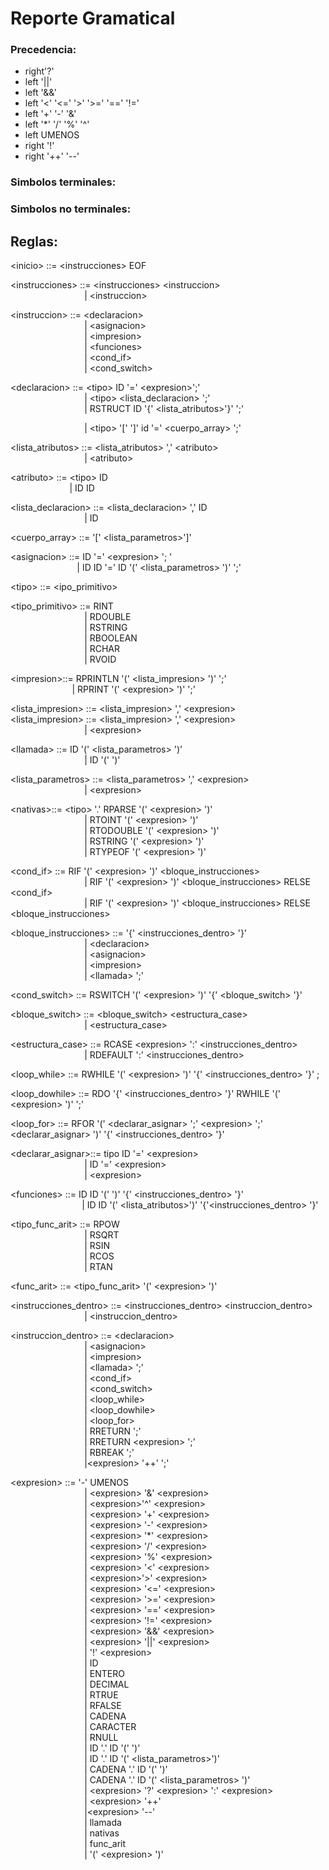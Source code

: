 # Reporte Gramatical  


### Precedencia:  

- right'?'
- left '||' 
- left '&&' 
- left '<' '<=' '>' '>=' '==' '!='
- left '+' '-' '&'
- left '*' '/' '%' '^'
- left UMENOS
- right '!'
- right '++' '--'

### Simbolos terminales: 
### Simbolos no terminales:

## Reglas:   

\<inicio> ::= \<instrucciones> EOF                 

\<instrucciones> ::= \<instrucciones> \<instruccion>  
                              | \<instruccion>


\<instruccion> ::= \<declaracion>  
                              | \<asignacion>  
                              | \<impresion>  
                              | \<funciones>  
                              | \<cond_if>  
                              | \<cond_switch>

\<declaracion> ::= \<tipo> ID '=' \<expresion>';'              
                              | \<tipo> \<lista_declaracion> ';'                
                              | RSTRUCT ID '{' \<lista_atributos>'}' ';'  

                              | \<tipo> '[' ']' id '=' \<cuerpo_array> ';'

\<lista_atributos> ::= \<lista_atributos> ',' \<atributo>  
                              | \<atributo>
                

\<atributo> ::= \<tipo> ID  
                        | ID ID         

\<lista_declaracion> ::= \<lista_declaracion> ',' ID             
                              | ID                                                  

\<cuerpo_array> ::= '[' \<lista_parametros>']'

\<asignacion> ::= ID '=' \<expresion> ';
'  
                           | ID ID '=' ID '(' \<lista_parametros> ')' ';'
           

\<tipo> ::= \<ipo_primitivo>


\<tipo_primitivo> ::=    RINT            
                              |    RDOUBLE         
                              |    RSTRING         
                              |    RBOOLEAN        
                              |    RCHAR           
                              |    RVOID                            

\<impresion>::= RPRINTLN '(' \<lista_impresion> ')' ';'  
                         | RPRINT '(' \<expresion> ')' ';'            

\<lista_impresion> ::= \<lista_impresion> ',' \<expresion>\
\<lista_impresion> ::= \<lista_impresion> ',' \<expresion>\
                              | \<expresion>                                    

\<llamada> ::= ID '(' \<lista_parametros> ')'  
                              | ID '(' ')' 


\<lista_parametros> ::= \<lista_parametros> ',' \<expresion>  
                              | \<expresion>
               

\<nativas>::= \<tipo> '.' RPARSE '(' \<expresion> ')'  
                              | RTOINT '(' \<expresion> ')'  
                              | RTODOUBLE '(' \<expresion> ')'  
                              | RSTRING '(' \<expresion> ')'  
                              | RTYPEOF '(' \<expresion> ')'                  
                 
\<cond_if> ::= RIF '(' \<expresion> ')' \<bloque_instrucciones>                                
                              | RIF '(' \<expresion> ')' \<bloque_instrucciones> RELSE \<cond_if>                  
                              | RIF '(' \<expresion> ')' \<bloque_instrucciones> RELSE \<bloque_instrucciones>     

\<bloque_instrucciones> ::= '{' \<instrucciones_dentro> '}'                                         
                              | \<declaracion>  
                              | \<asignacion>  
                              | \<impresion>  
                              | \<llamada> ';'  
                    

\<cond_switch>     ::= RSWITCH '(' \<expresion> ')' '{' \<bloque_switch> '}'       
                

\<bloque_switch>   ::= \<bloque_switch> \<estructura_case>                                     
                              | \<estructura_case>                                                

\<estructura_case> ::= RCASE \<expresion> ':' \<instrucciones_dentro>          
                              | RDEFAULT ':' \<instrucciones_dentro>                                 

\<loop_while>      ::= RWHILE '(' \<expresion> ')' '{' \<instrucciones_dentro> '}' ;

\<loop_dowhile>    ::= RDO '{' \<instrucciones_dentro> '}' RWHILE '(' \<expresion> ')' ';' 

\<loop_for>        ::= RFOR '(' \<declarar_asignar> ';' \<expresion> ';'  \<declarar_asignar> ')' '{' \<instrucciones_dentro> '}'

\<declarar_asignar>::= tipo ID '=' \<expresion>  
                              | ID '=' \<expresion>  
                              | \<expresion>                

\<funciones>       ::= ID ID '(' ')' '{' \<instrucciones_dentro> '}'   
                             | ID ID '(' \<lista_atributos>')' '{'\<instrucciones_dentro> '}'             


\<tipo_func_arit>       ::= RPOW  
                              | RSQRT  
                              | RSIN  
                              | RCOS  
                              | RTAN              

\<func_arit>          ::= \<tipo_func_arit> '(' \<expresion> ')'

\<instrucciones_dentro> ::= \<instrucciones_dentro> \<instruccion_dentro>  
                              | \<instruccion_dentro>                                           

\<instruccion_dentro>      ::= \<declaracion>  
                              | \<asignacion>                      
                              | \<impresion>                                     
                              | \<llamada> ';'  
                              | \<cond_if>                                       
                              | \<cond_switch>                                   
                              | \<loop_while>  
                              | \<loop_dowhile>  
                              | \<loop_for>  
                              | RRETURN ';'  
                              | RRETURN \<expresion> ';'  
                              | RBREAK ';'  
                              |\<expresion> '++' ';'

                    

\<expresion> ::= '-' <expresion> UMENOS	         
                              | \<expresion> '&' \<expresion>	         
                              | \<expresion>'^' \<expresion>            
                              | \<expresion> '+' \<expresion>              
                              | \<expresion> '-' \<expresion>		         
                              | \<expresion> '*' \<expresion>	         
                              | \<expresion> '/' \<expresion>	             
                              | \<expresion> '%' \<expresion>	             
                              | \<expresion> '<' \<expresion>		         
                              | \<expresion>'>' \<expresion>	         
                              | \<expresion> '<=' \<expresion>         
                              | \<expresion> '>=' \<expresion>         
                              | \<expresion> '==' \<expresion>	         
                              | \<expresion> '!=' \<expresion>             
                              | \<expresion> '&&' \<expresion>          
                              | \<expresion> '||' \<expresion>           
                              | '!' \<expresion>	   	                 
                              | ID                                  
                              | ENTERO		                        
                              | DECIMAL				                
                              | RTRUE				                
                              | RFALSE	     	                    
                              | CADENA	                            
                              | CARACTER                            
                              | RNULL  
                              | ID '.' ID '(' ')'  
                              | ID '.' ID '(' \<lista_parametros>')'  
                              | CADENA '.' ID '(' ')'  
                              | CADENA '.' ID '(' \<lista_parametros> ')'  
                              | \<expresion> '?' \<expresion> ':' \<expresion>    
                              | \<expresion> '++'  
                              |\<expresion> '--'  
                              | llamada   
                              | nativas  
                              | func_arit  
                              | '(' \<expresion> ')'	          	    